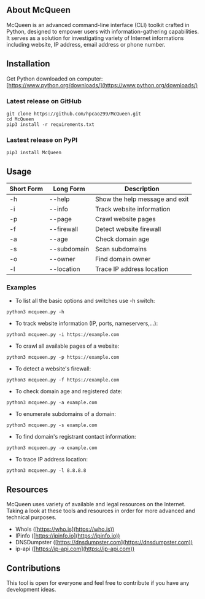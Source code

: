 ## About McQueen

McQueen is an advanced command-line interface (CLI) toolkit crafted in Python, designed to empower users with information-gathering capabilities. It serves as a solution for investigating variety of Internet informations including website, IP address, email address or phone number.

## Installation

Get Python downloaded on computer: [https://www.python.org/downloads/](https://www.python.org/downloads/)

### Latest release on GitHub

```
git clone https://github.com/hpcao299/McQueen.git
cd McQueen
pip3 install -r requirements.txt
```

### Lastest release on PyPI

```
pip3 install McQueen
```

## Usage

| Short Form | Long Form   | Description                    |
| ---------- | ----------- | ------------------------------ |
| -h         | --help      | Show the help message and exit |
| -i         | --info      | Track website information      |
| -p         | --page      | Crawl website pages            |
| -f         | --firewall  | Detect website firewall        |
| -a         | --age       | Check domain age               |
| -s         | --subdomain | Scan subdomains                |
| -o         | --owner     | Find domain owner              |
| -l         | --location  | Trace IP address location      |

### Examples

-   To list all the basic options and switches use -h switch:

`python3 mcqueen.py -h`

-   To track website information (IP, ports, nameservers,...):

`python3 mcqueen.py -i https://example.com`

-   To crawl all available pages of a website:

`python3 mcqueen.py -p https://example.com`

-   To detect a website's firewall:

`python3 mcqueen.py -f https://example.com`

-   To check domain age and registered date:

`python3 mcqueen.py -a example.com`

-   To enumerate subdomains of a domain:

`python3 mcqueen.py -s example.com`

-   To find domain's registrant contact information:

`python3 mcqueen.py -o example.com`

-   To trace IP address location:

`python3 mcqueen.py -l 8.8.8.8`

## Resources

McQueen uses variety of available and legal resources on the Internet. Taking a look at these tools and resources in order for more advanced and technical purposes.

-   WhoIs ([https://who.is](https://who.is))
-   IPinfo ([https://ipinfo.io](https://ipinfo.io))
-   DNSDumpster ([https://dnsdumpster.com](https://dnsdumpster.com))
-   ip-api ([https://ip-api.com](https://ip-api.com))

## Contributions

This tool is open for everyone and feel free to contribute if you have any development ideas.
